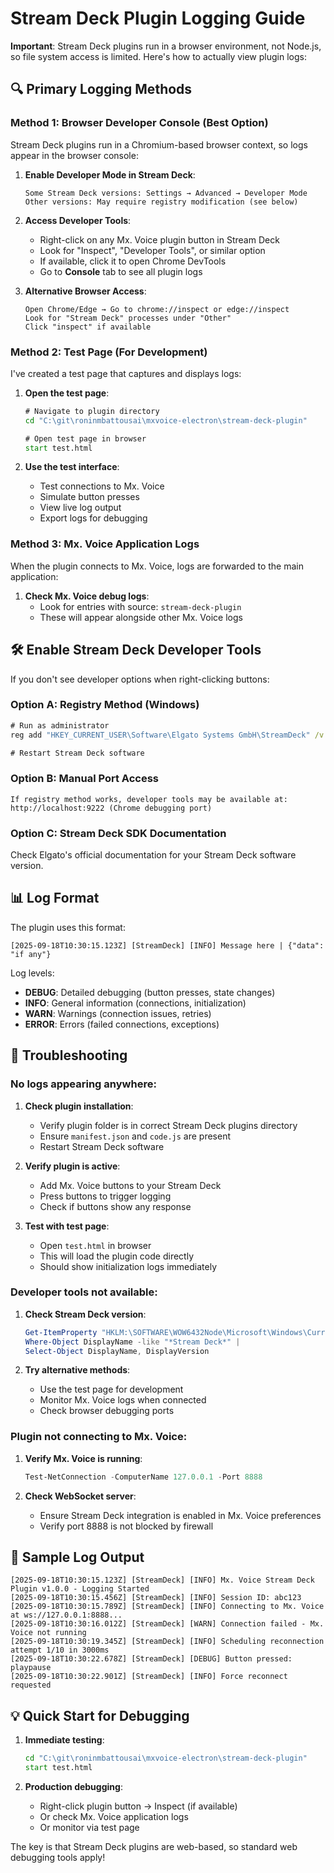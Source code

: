 # Stream Deck Plugin Logging Guide

**Important**: Stream Deck plugins run in a browser environment, not Node.js, so file system access is limited. Here's how to actually view plugin logs:

## 🔍 **Primary Logging Methods**

### Method 1: Browser Developer Console (Best Option)
Stream Deck plugins run in a Chromium-based browser context, so logs appear in the browser console:

1. **Enable Developer Mode in Stream Deck**:
   ```
   Some Stream Deck versions: Settings → Advanced → Developer Mode
   Other versions: May require registry modification (see below)
   ```

2. **Access Developer Tools**:
   - Right-click on any Mx. Voice plugin button in Stream Deck
   - Look for "Inspect", "Developer Tools", or similar option
   - If available, click it to open Chrome DevTools
   - Go to **Console** tab to see all plugin logs

3. **Alternative Browser Access**:
   ```
   Open Chrome/Edge → Go to chrome://inspect or edge://inspect
   Look for "Stream Deck" processes under "Other"
   Click "inspect" if available
   ```

### Method 2: Test Page (For Development)
I've created a test page that captures and displays logs:

1. **Open the test page**:
   ```cmd
   # Navigate to plugin directory
   cd "C:\git\roninmbattousai\mxvoice-electron\stream-deck-plugin"
   
   # Open test page in browser
   start test.html
   ```

2. **Use the test interface**:
   - Test connections to Mx. Voice
   - Simulate button presses
   - View live log output
   - Export logs for debugging

### Method 3: Mx. Voice Application Logs
When the plugin connects to Mx. Voice, logs are forwarded to the main application:

1. **Check Mx. Voice debug logs**:
   - Look for entries with source: `stream-deck-plugin`
   - These will appear alongside other Mx. Voice logs

## 🛠️ **Enable Stream Deck Developer Tools**

If you don't see developer options when right-clicking buttons:

### Option A: Registry Method (Windows)
```cmd
# Run as administrator
reg add "HKEY_CURRENT_USER\Software\Elgato Systems GmbH\StreamDeck" /v "html_remote_debugging_enabled" /t REG_DWORD /d 1 /f

# Restart Stream Deck software
```

### Option B: Manual Port Access
```
If registry method works, developer tools may be available at:
http://localhost:9222 (Chrome debugging port)
```

### Option C: Stream Deck SDK Documentation
Check Elgato's official documentation for your Stream Deck software version.

## 📊 **Log Format**

The plugin uses this format:
```
[2025-09-18T10:30:15.123Z] [StreamDeck] [INFO] Message here | {"data": "if any"}
```

Log levels:
- **DEBUG**: Detailed debugging (button presses, state changes)
- **INFO**: General information (connections, initialization)  
- **WARN**: Warnings (connection issues, retries)
- **ERROR**: Errors (failed connections, exceptions)

## 🔧 **Troubleshooting**

### No logs appearing anywhere:
1. **Check plugin installation**:
   - Verify plugin folder is in correct Stream Deck plugins directory
   - Ensure `manifest.json` and `code.js` are present
   - Restart Stream Deck software

2. **Verify plugin is active**:
   - Add Mx. Voice buttons to your Stream Deck
   - Press buttons to trigger logging
   - Check if buttons show any response

3. **Test with test page**:
   - Open `test.html` in browser
   - This will load the plugin code directly
   - Should show initialization logs immediately

### Developer tools not available:
1. **Check Stream Deck version**:
   ```powershell
   Get-ItemProperty "HKLM:\SOFTWARE\WOW6432Node\Microsoft\Windows\CurrentVersion\Uninstall\*" | 
   Where-Object DisplayName -like "*Stream Deck*" | 
   Select-Object DisplayName, DisplayVersion
   ```

2. **Try alternative methods**:
   - Use the test page for development
   - Monitor Mx. Voice logs when connected
   - Check browser debugging ports

### Plugin not connecting to Mx. Voice:
1. **Verify Mx. Voice is running**:
   ```powershell
   Test-NetConnection -ComputerName 127.0.0.1 -Port 8888
   ```

2. **Check WebSocket server**:
   - Ensure Stream Deck integration is enabled in Mx. Voice preferences
   - Verify port 8888 is not blocked by firewall

## 🎯 **Sample Log Output**

```
[2025-09-18T10:30:15.123Z] [StreamDeck] [INFO] Mx. Voice Stream Deck Plugin v1.0.0 - Logging Started
[2025-09-18T10:30:15.456Z] [StreamDeck] [INFO] Session ID: abc123
[2025-09-18T10:30:15.789Z] [StreamDeck] [INFO] Connecting to Mx. Voice at ws://127.0.0.1:8888...
[2025-09-18T10:30:16.012Z] [StreamDeck] [WARN] Connection failed - Mx. Voice not running
[2025-09-18T10:30:19.345Z] [StreamDeck] [INFO] Scheduling reconnection attempt 1/10 in 3000ms
[2025-09-18T10:30:22.678Z] [StreamDeck] [DEBUG] Button pressed: playpause
[2025-09-18T10:30:22.901Z] [StreamDeck] [INFO] Force reconnect requested
```

## 💡 **Quick Start for Debugging**

1. **Immediate testing**:
   ```cmd
   cd "C:\git\roninmbattousai\mxvoice-electron\stream-deck-plugin"
   start test.html
   ```

2. **Production debugging**:
   - Right-click plugin button → Inspect (if available)
   - Or check Mx. Voice application logs
   - Or monitor via test page

The key is that Stream Deck plugins are web-based, so standard web debugging tools apply!
